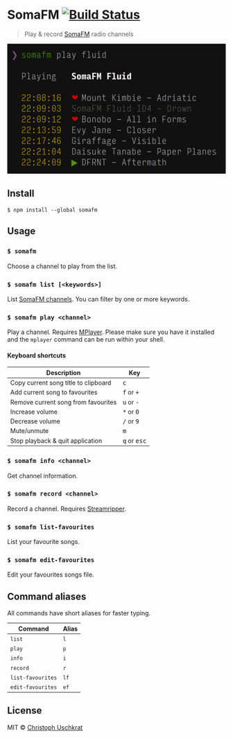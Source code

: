 # SomaFM [![Build Status](https://travis-ci.org/uschek/somafm.svg?branch=master)](https://travis-ci.org/uschek/somafm)

> Play & record [SomaFM](https://somafm.com) radio channels

![](screenshot.png)


## Install

```
$ npm install --global somafm
```


## Usage

### `$ somafm`

Choose a channel to play from the list.

### `$ somafm list [<keywords>]`

List [SomaFM channels](https://somafm.com/listen/). You can filter by one or more keywords.

### `$ somafm play <channel>`

Play a channel. Requires [MPlayer](https://mplayerhq.hu). Please make sure you have it installed and the `mplayer` command can be run within your shell.

#### Keyboard shortcuts

Description                          | Key
------------------------------------ | ------------------------------
Copy current song title to clipboard | <kbd>c</kbd>
Add current song to favourites       | <kbd>f</kbd> or <kbd>+</kbd>
Remove current song from favourites  | <kbd>u</kbd> or <kbd>-</kbd>
Increase volume                      | <kbd>\*</kbd> or <kbd>0</kbd>
Decrease volume                      | <kbd>/</kbd> or <kbd>9</kbd>
Mute/unmute                          | <kbd>m</kbd>
Stop playback & quit application     | <kbd>q</kbd> or <kbd>esc</kbd>

### `$ somafm info <channel>`

Get channel information.

### `$ somafm record <channel>`

Record a channel. Requires [Streamripper](http://streamripper.sourceforge.net).

### `$ somafm list-favourites`

List your favourite songs.

### `$ somafm edit-favourites`

Edit your favourites songs file.


## Command aliases

All commands have short aliases for faster typing.

Command           | Alias
----------------- | -----
`list`            | `l`
`play`            | `p`
`info`            | `i`
`record`          | `r`
`list-favourites` | `lf`
`edit-favourites` | `ef`


## License

MIT © [Christoph Uschkrat](https://c.uschkrat.com)

